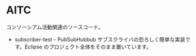 AITC
====

コンソーシアム活動関連のソースコード。

- subscriber-test - PubSubHubbub サブスクライバの恐ろしく簡単な実装です。Eclipse のプロジェクト全体をそのまま置いています。
